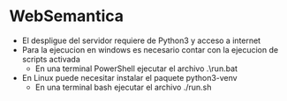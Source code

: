 # WebSemantica
* El despligue del servidor requiere de Python3 y acceso a internet
* Para la ejecucion en windows es necesario contar con la ejecucion de scripts activada
  * En una terminal PowerShell ejecutar el archivo .\run.bat
* En Linux puede necesitar instalar el paquete python3-venv
  * En una terminal bash ejecutar el archivo ./run.sh
